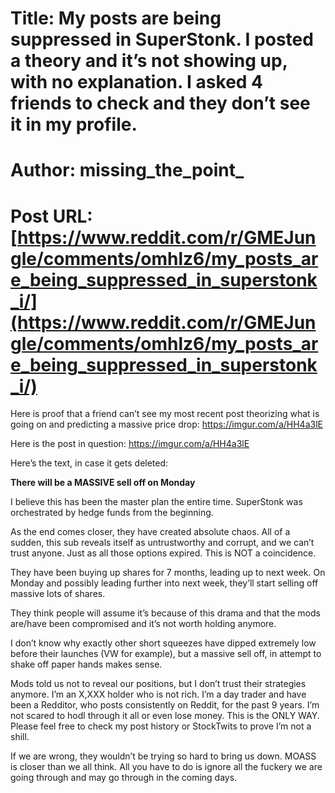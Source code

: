 # Title: My posts are being suppressed in SuperStonk. I posted a theory and it’s not showing up, with no explanation. I asked 4 friends to check and they don’t see it in my profile.
# Author: missing_the_point_
# Post URL: [https://www.reddit.com/r/GMEJungle/comments/omhlz6/my_posts_are_being_suppressed_in_superstonk_i/](https://www.reddit.com/r/GMEJungle/comments/omhlz6/my_posts_are_being_suppressed_in_superstonk_i/)


Here is proof that a friend can’t see my most recent post theorizing what is going on and predicting a massive price drop: https://imgur.com/a/HH4a3lE

Here is the post in question: https://imgur.com/a/HH4a3lE

Here’s the text, in case it gets deleted:

**There will be a MASSIVE sell off on Monday**

I believe this has been the master plan the entire time. SuperStonk was orchestrated by hedge funds from the beginning.

As the end comes closer, they have created absolute chaos. All of a sudden, this sub reveals itself as untrustworthy and corrupt, and we can’t trust anyone. Just as all those options expired. This is NOT a coincidence.

They have been buying up shares for 7 months, leading up to next week. On Monday and possibly leading further into next week, they’ll start selling off massive lots of shares.

They think people will assume it’s because of this drama and that the mods are/have been compromised and it’s not worth holding anymore.

I don’t know why exactly other short squeezes have dipped extremely low before their launches (VW for example), but a massive sell off, in attempt to shake off paper hands makes sense.

Mods told us not to reveal our positions, but I don’t trust their strategies anymore. I’m an X,XXX holder who is not rich. I’m a day trader and have been a Redditor, who posts consistently on Reddit, for the past 9 years. I’m not scared to hodl through it all or even lose money. This is the ONLY WAY. Please feel free to check my post history or StockTwits to prove I’m not a shill.

If we are wrong, they wouldn’t be trying so hard to bring us down. MOASS is closer than we all think. All you have to do is ignore all the fuckery we are going through and may go through in the coming days.